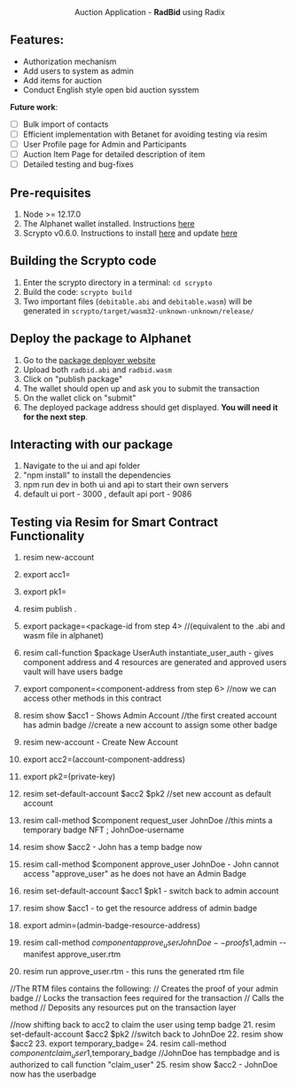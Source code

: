 <div align="center">
  Auction Application - <b>RadBid</b> using Radix
</div>

<h2>Features:</h2>

- Authorization mechanism
- Add users to system as admin
- Add items for auction
- Conduct English style open bid auction sysstem

**Future work**:
- [ ] Bulk import of contacts
- [ ] Efficient implementation with Betanet for avoiding testing via resim
- [ ] User Profile page for Admin and Participants
- [ ] Auction Item Page for detailed description of item
- [ ] Detailed testing and bug-fixes

## Pre-requisites
1. Node >= 12.17.0
2. The Alphanet wallet installed. Instructions [here](https://docs.radixdlt.com/main/scrypto/alphanet/wallet-extension.html)
3. Scrypto v0.6.0. Instructions to install [here](https://docs.radixdlt.com/main/scrypto/getting-started/install-scrypto.html) and update [here](https://docs.radixdlt.com/main/scrypto/getting-started/updating-scrypto.html)

## Building the Scrypto code
1. Enter the scrypto directory in a terminal: `cd scrypto`
1. Build the code: `scrypto build`
1. Two important files (`debitable.abi` and `debitable.wasm`) will be generated in `scrypto/target/wasm32-unknown-unknown/release/`

## Deploy the package to Alphanet
1. Go to the [package deployer website](https://alphanet-deployer.radixdlt.com/)
2. Upload both `radbid.abi` and `radbid.wasm`
3. Click on "publish package"
4. The wallet should open up and ask you to submit the transaction
5. On the wallet click on "submit"
6. The deployed package address should get displayed. **You will need it for the next step**.

## Interacting with our package
1. Navigate to the ui and api folder
2. "npm install" to install the dependencies
3. npm run dev in both ui and api to start their own servers
4. default ui port - 3000 , default api port - 9086

## Testing via Resim for Smart Contract Functionality
1. resim new-account
2. export acc1=<account-component-address>
3. export pk1=<private-key>

4. resim publish . 
5. export package=<package-id from step 4>          //(equivalent to the .abi and wasm file in alphanet)

6. resim call-function $package UserAuth instantiate_user_auth - gives component address and 4 resources are generated and approved users vault will have users badge
7. export component=<component-address from step 6> //now we can access other methods in this contract

8. resim show $acc1   - Shows Admin Account
//the first created account has admin badge
//create a new account to assign some other badge

9. resim new-account  - Create New Account
10. export acc2=(account-component-address)
11. export pk2=(private-key)
12. resim set-default-account $acc2 $pk2    //set new account as default account
13. resim call-method $component request_user JohnDoe         //this mints a temporary badge NFT ; JohnDoe-username
14. resim show $acc2      - John has a temp badge now
15. resim call-method $component approve_user JohnDoe  - John cannot access "approve_user" as he does not have an Admin Badge

16. resim set-default-account $acc1 $pk1  - switch back to admin account
17. resim show $acc1 - to get the resource address of admin badge
18. export admin=(admin-badge-resource-address)
19. resim call-method $component approve_user JohnDoe --proofs 1,$admin --manifest approve_user.rtm
20. resim run approve_user.rtm - this runs the generated rtm file     

//The RTM files contains the following:
// Creates the proof of your admin badge
// Locks the transaction fees required for the transaction
// Calls the method
// Deposits any resources put on the transaction layer

//now shifting back to acc2 to claim the user using temp badge
21. resim set-default-account $acc2 $pk2    //switch back to JohnDoe
22. resim show $acc2
23. export temporary_badge=<temp-badge-address>
24. resim call-method $component claim_user 1,$temporary_badge        //JohnDoe has tempbadge and is authorized to call function "claim_user"
25. resim show $acc2 - JohnDoe now has the userbadge 
